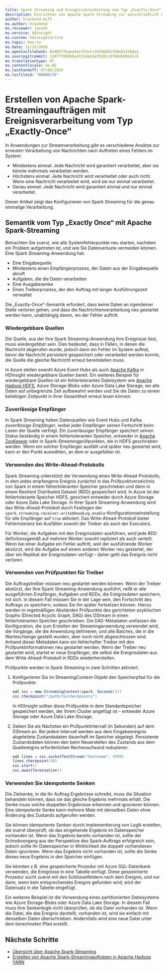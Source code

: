 ```yaml
---
title: Spark Streaming und Ereignisverarbeitung vom Typ „Exactly-Once“ – Azure HDInsight
description: Einrichten von Apache Spark Streaming zur ausschließlich einmaligen Verarbeitung eines Ereignisses.
author: hrasheed-msft
ms.author: hrasheed
ms.reviewer: jasonh
ms.service: hdinsight
ms.custom: hdinsightactive
ms.topic: how-to
ms.date: 11/15/2018
ms.openlocfilehash: 8e0037f6aea4aef53efc192066027e0a0143bda1
ms.sourcegitcommit: 124f7f699b6a43314e63af0101cd788db995d1cb
ms.translationtype: HT
ms.contentlocale: de-DE
ms.lasthandoff: 07/08/2020
ms.locfileid: "86086176"
---
```

# <a name="create-apache-spark-streaming-jobs-with-exactly-once-event-processing"></a>Erstellen von Apache Spark-Streamingaufträgen mit Ereignisverarbeitung vom Typ „Exactly-Once“

In Anwendungen zur Streamverarbeitung gibt es verschiedene Ansätze zur erneuten Verarbeitung von Nachrichten nach Auftreten eines Fehlers im System:

* Mindestens einmal: Jede Nachricht wird garantiert verarbeitet, aber sie könnte mehrmals verarbeitet werden.
* Höchstens einmal: Jede Nachricht wird verarbeitet oder auch nicht. Wenn eine Nachricht verarbeitet wird, wird sie nur einmal verarbeitet.
* Genau einmal: Jede Nachricht wird garantiert einmal und nur einmal verarbeitet.

Dieser Artikel zeigt das Konfigurieren von Spark Streaming für die genau einmalige Verarbeitung.

## <a name="exactly-once-semantics-with-apache-spark-streaming"></a>Semantik vom Typ „Exactly Once“ mit Apache Spark-Streaming

Betrachten Sie zuerst, wie alle Systemfehlerpunkte neu starten, nachdem ein Problem aufgetreten ist, und wie Sie Datenverluste vermeiden können. Eine Spark Streaming-Anwendung hat:

* Eine Eingabequelle
* Mindestens einen Empfängerprozess, der Daten aus der Eingabequelle abruft
* Aufgaben, die die Daten verarbeiten
* Eine Ausgabesenke
* Einen Treiberprozess, der den Auftrag mit langer Ausführungszeit verwaltet

Die „Exactly-Once“-Semantik erfordert, dass keine Daten an irgendeiner Stelle verloren gehen, und dass die Nachrichtenverarbeitung neu gestartet werden kann, unabhängig davon, wo der Fehler auftritt.

### <a name="replayable-sources"></a>Wiedergebbare Quellen

Die Quelle, aus der Ihre Spark Streaming-Anwendung Ihre Ereignisse liest, muss *wiedergebbar* sein. Dies bedeutet, dass in Fällen, in denen die Nachricht abgerufen wurde, jedoch dann ein Fehler im System auftrat, bevor die Nachricht persistent gespeichert oder verarbeitet werden konnte, die Quelle die gleiche Nachricht erneut bereitstellen muss.

In Azure stellen sowohl Azure Event Hubs als auch [Apache Kafka](https://kafka.apache.org/) in HDInsight wiedergebbare Quellen bereit. Ein weiteres Beispiel für wiedergebbare Quellen ist ein fehlertolerantes Dateisystem wie [Apache Hadoop HDFS](https://hadoop.apache.org/docs/r1.2.1/hdfs_design.html), Azure Storage-Blobs oder Azure Data Lake Storage, wo alle Daten auf unbegrenzte Zeit aufbewahrt werden und Sie die Daten zu einem beliebigen Zeitpunkt in ihrer Gesamtheit erneut lesen können.

### <a name="reliable-receivers"></a>Zuverlässige Empfänger

In Spark Streaming haben Datenquellen wie Event Hubs und Kafka *zuverlässige Empfänger*, wobei jeder Empfänger seinen Fortschritt beim Lesen der Quelle verfolgt. Ein zuverlässiger Empfänger speichert seinen Status beständig in einem fehlertoleranten Speicher, entweder in [Apache ZooKeeper](https://zookeeper.apache.org/) oder in Spark-Streamingprüfpunkten, die in HDFS geschrieben werden. Wenn ein solcher Empfänger ausfällt und später neu gestartet wird, kann er den Punkt auswählen, an dem er ausgefallen ist.

### <a name="use-the-write-ahead-log"></a>Verwenden des Write-Ahead-Protokolls

Spark Streaming unterstützt die Verwendung eines Write-Ahead-Protokolls, in dem jedes empfangene Ereignis zunächst in das Prüfpunktverzeichnis von Spark in einem fehlertoleranten Speicher geschrieben und dann in einem Resilient Distributed Dataset (RDD) gespeichert wird. In Azure ist der fehlertolerante Speicher HDFS, gesichert entweder durch Azure Storage oder Azure Data Lake Storage. In Ihrer Spark Streaming-Anwendung wird das Write-Ahead-Protokoll durch Festlegen der `spark.streaming.receiver.writeAheadLog.enable`-Konfigurationseinstellung für alle Empfänger auf `true` aktiviert. Das Write-Ahead-Protokoll bietet Fehlertoleranz bei Ausfällen sowohl der Treiber als auch der Executors.

Für Worker, die Aufgaben mit den Ereignisdaten ausführen, wird jede RDD definitionsgemäß auf mehrere Worker sowohl repliziert als auch verteilt. Wenn bei einer Aufgabe ein Fehler auftritt, weil der ausführende Worker abstürzt, wird die Aufgabe auf einem anderen Worker neu gestartet, der über ein Replikat der Ereignisdaten verfügt – daher geht das Ereignis nicht verloren.

### <a name="use-checkpoints-for-drivers"></a>Verwenden von Prüfpunkten für Treiber

Die Auftragstreiber müssen neu gestartet werden können. Wenn der Treiber abstürzt, der Ihre Spark Streaming-Anwendung ausführt, reißt er alle ausgeführten Empfänger, Aufgaben und RDDs, die Ereignisdaten speichern, mit sich. In diesem Fall müssen Sie in der Lage sein, den Fortschritt des Auftrags zu speichern, sodass Sie ihn später fortsetzen können. Hierzu werden in regelmäßigen Abständen Prüfpunkte des gerichteten azyklischen Graphs (Directed Acyclic Graph, DAG) des DStream in einen fehlertoleranten Speicher geschrieben. Die DAG-Metadaten umfassen die Konfiguration, die zum Erstellen der Streaminganwendung verwendet wird, die Vorgänge, die die Anwendung definieren, und alle Batches, die in die Warteschlange gestellt wurden, aber noch nicht abgeschlossen sind. Anhand dieser Metadaten kann ein fehlerhafter Treiber mit den Prüfpunktinformationen neu gestartet werden. Wenn der Treiber neu gestartet wird, startet er neue Empfänger, die selbst die Ereignisdaten aus dem Write-Ahead-Protokoll in RDDs wiederherstellen.

Prüfpunkte werden in Spark Streaming in zwei Schritten aktiviert.

1. Konfigurieren Sie im StreamingContext-Objekt den Speicherpfad für die Prüfpunkte:

    ```Scala
    val ssc = new StreamingContext(spark, Seconds(1))
    ssc.checkpoint("/path/to/checkpoints")
    ```

    In HDInsight sollten diese Prüfpunkte in dem Standardspeicher gespeichert werden, der Ihrem Cluster angefügt ist – entweder Azure Storage oder Azure Data Lake Storage.

2. Geben Sie als Nächstes ein Prüfpunktintervall (in Sekunden) auf dem DStream an. Bei jedem Intervall werden aus dem Eingabeereignis abgeleitete Zustandsdaten dauerhaft im Speicher abgelegt. Persistente Zustandsdaten können den beim Neuerstellen des Zustands aus dem Quellereignis erforderlichen Rechenaufwand reduzieren.

    ```Scala
    val lines = ssc.socketTextStream("hostname", 9999)
    lines.checkpoint(30)
    ssc.start()
    ssc.awaitTermination()
    ```

### <a name="use-idempotent-sinks"></a>Verwenden Sie idempotente Senken

Die Zielsenke, in die Ihr Auftrag Ergebnisse schreibt, muss die Situation behandeln können, dass sie das gleiche Ergebnis mehrmals erhält. Die Senke muss solche doppelten Ergebnisse erkennen und ignorieren können. Eine *idempotente* Senke kann mehrere Male mit denselben Daten ohne Änderung des Zustands aufgerufen werden.

Sie können idempotente Senken durch Implementierung von Logik erstellen, die zuerst überprüft, ob das eingehende Ergebnis im Datenspeicher vorhanden ist. Wenn das Ergebnis bereits vorhanden ist, sollte der Schreibvorgang aus der Perspektive des Spark-Auftrags erfolgreich sein, jedoch sollte Ihr Datenspeicher in Wirklichkeit die doppelt vorhandenen Daten ignorieren. Wenn das Ergebnis nicht vorhanden ist, sollte die Senke dieses neue Ergebnis in den Speicher einfügen.

Sie könnten z.B. eine gespeicherte Prozedur mit Azure SQL-Datenbank verwenden, die Ereignisse in eine Tabelle einfügt. Diese gespeicherte Prozedur sucht zuerst mit den Schlüsselfeldern nach dem Ereignis, und nur dann, wenn kein entsprechendes Ereignis gefunden wird, wird der Datensatz in die Tabelle eingefügt.

Ein weiteres Beispiel ist die Verwendung eines partitionierten Dateisystems wie Azure Storage-Blobs oder Azure Data Lake Storage. In diesem Fall muss Ihre Senkenlogik nicht überprüfen, ob die Datei vorhanden ist. Wenn die Datei, die das Ereignis darstellt, vorhanden ist, wird sie einfach mit denselben Daten überschrieben. Andernfalls wird eine neue Datei unter dem berechneten Pfad erstellt.

## <a name="next-steps"></a>Nächste Schritte

* [Übersicht über Apache Spark-Streaming](apache-spark-streaming-overview.md)
* [Erstellen von Apache Spark-Streamingaufträgen in Apache Hadoop YARN](apache-spark-streaming-high-availability.md)
